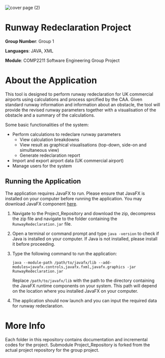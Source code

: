 ![cover page (2)]()

# Runway Redeclaration Project

**Group Number**: Group 1 

**Languages**: JAVA, XML 

**Module**: COMP2211 Software Engineering Group Project

# About the Application

This tool is designed to perform runway redeclaration for UK commercial airports using calculations and process sprcified by the CAA. Given standard runway information and information about an obstacle, the tool will provide the revised runway parameters together with a visualisation of the obstacle and a summary of the calculations. 

Some basic functionalities of the system:
- Perform calculations to redeclare runway parameters
  - View calculation breakdowns
  - View result as graphical visualisations (top-down, side-on and simultaneous view)
  - Generate redeclaration report
- Import and export airport data (UK commercial airport)
- Manage users for the system

## Running the Application

The application requires JavaFX to run. Please ensure that JavaFX is installed on your computer before running the application.
You may download JavaFX component [here](https://gluonhq.com/products/javafx/).

1. Navigate to the Project_Repository and download the zip, decompress the zip file and navigate to the folder containing the `RunwayRedeclaration.jar` file.

2. Open a terminal or command prompt and type `java -version` to check if Java is installed on your computer. If Java is not installed, please install it before proceeding.

3. Type the following command to run the application:

   `java --module-path /path/to/javafx/lib --add-modules=javafx.controls,javafx.fxml,javafx.graphics -jar RunwayRedeclaration.jar`

   Replace `/path/to/javafx/lib` with the path to the directory containing the JavaFX runtime components on your system. This path will depend on the location where you installed JavaFX on your computer.

4. The application should now launch and you can input the required data for runway redeclaration.

# More Info
Each folder in this repository contains documentation and incremental codes for the project. Submodule Project_Repository is forked from the actual project repository for the group project.
